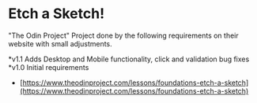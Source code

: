 # Etch a Sketch!
"The Odin Project" Project done by the following requirements on their website with small adjustments.

*v1.1 Adds Desktop and Mobile functionality, click and validation bug fixes
*v1.0 Initial requirements

* [https://www.theodinproject.com/lessons/foundations-etch-a-sketch](https://www.theodinproject.com/lessons/foundations-etch-a-sketch)
